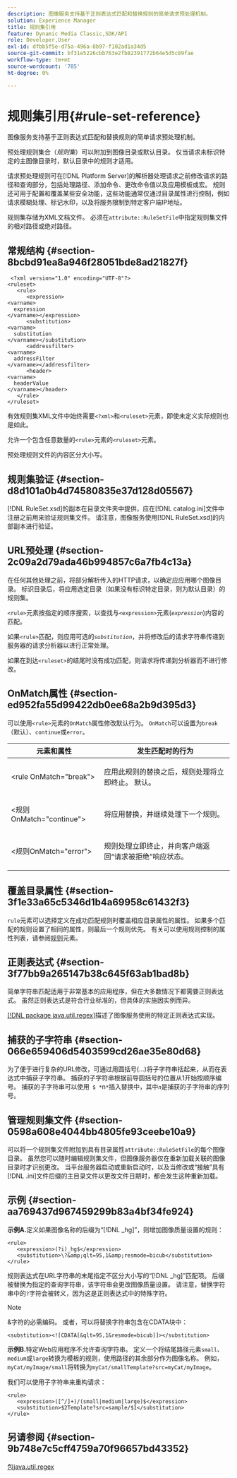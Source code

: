 ```yaml
---
description: 图像服务支持基于正则表达式匹配和替换规则的简单请求预处理机制。
solution: Experience Manager
title: 规则集引用
feature: Dynamic Media Classic,SDK/API
role: Developer,User
exl-id: dfbb5f5e-d75a-496a-8b97-f102ad1a34d5
source-git-commit: bf31e5226cbb763e2fb82391772b64e5d5c89fae
workflow-type: tm+mt
source-wordcount: '785'
ht-degree: 0%

---
```


# 规则集引用{#rule-set-reference}

图像服务支持基于正则表达式匹配和替换规则的简单请求预处理机制。

预处理规则集合（*规则集*）可以附加到图像目录或默认目录。 仅当请求未标识特定的主图像目录时，默认目录中的规则才适用。

请求预处理规则可在[!DNL Platform Server]的解析器处理请求之前修改请求的路径和查询部分，包括处理路径、添加命令、更改命令值以及应用模板或宏。 规则还可用于配置和覆盖某些安全功能，这些功能通常仅通过目录属性进行控制，例如请求模糊处理、标记水印，以及将服务限制到特定客户端IP地址。

规则集存储为XML文档文件。 必须在`attribute::RuleSetFile`中指定规则集文件的相对路径或绝对路径。

## 常规结构 {#section-8bcbd91ea8a946f28051bde8ad21827f}

```
 <?xml version="1.0" encoding="UTF-8"?> 
<ruleset> 
   <rule> 
      <expression> 
<varname>
  expression 
</varname></expression> 
      <substitution> 
<varname>
  substitution 
</varname></substitution> 
      <addressfilter> 
<varname>
  addressFilter 
</varname></addressfilter> 
      <header> 
<varname>
  headerValue 
</varname></header>  
   </rule> 
</ruleset>
```

有效规则集XML文件中始终需要`<?xml>`和`<ruleset>`元素，即使未定义实际规则也是如此。

允许一个包含任意数量的`<rule>`元素的`<ruleset>`元素。

预处理规则文件的内容区分大小写。

## 规则集验证 {#section-d8d101a0b4d74580835e37d128d05567}

[!DNL RuleSet.xsd]的副本在目录文件夹中提供，应在[!DNL catalog.ini]文件中注册之前用来验证规则集文件。 请注意，图像服务使用[!DNL RuleSet.xsd]的内部副本进行验证。

## URL预处理 {#section-2c09a2d79ada46b994857c6a7fb4c13a}

在任何其他处理之前，将部分解析传入的HTTP请求，以确定应应用哪个图像目录。 标识目录后，将应用选定目录（如果没有标识特定目录，则为默认目录）的规则集。

`<rule>`元素按指定的顺序搜索，以查找与`<expression>`元素(*`expression`*)内容的匹配。

如果`<rule>`匹配，则应用可选的&#x200B;*`substitution`*，并将修改后的请求字符串传递到服务器的请求分析器以进行正常处理。

如果在到达`<ruleset>`的结尾时没有成功匹配，则请求将传递到分析器而不进行修改。

## OnMatch属性 {#section-ed952fa55d99422db0ee68a2b9d395d3}

可以使用`<rule>`元素的`OnMatch`属性修改默认行为。 `OnMatch`可以设置为`break`（默认）、`continue`或`error`。

<table id="table_6680A81492B24CE593330DA7B0075E8F"> 
 <thead> 
  <tr> 
   <th class="entry"> <b>元素和属性</b> </th> 
   <th class="entry"> <b>发生匹配时的行为</b> </th> 
  </tr> 
 </thead>
 <tbody> 
  <tr> 
   <td> <p> <span class="codeph"> &lt;rule OnMatch="break"&gt; </span> </p> </td> 
   <td> <p>应用此规则的替换之后，规则处理将立即终止。 默认。 </p> </td> 
  </tr> 
  <tr> 
   <td> <p> <span class="codeph"> &lt;规则OnMatch="continue"&gt; </span> </p> </td> 
   <td> <p>将应用替换，并继续处理下一个规则。 </p> </td> 
  </tr> 
  <tr> 
   <td> <p> <span class="codeph"> &lt;规则OnMatch="error"&gt; </span> </p> </td> 
   <td> <p>规则处理立即终止，并向客户端返回“请求被拒绝”响应状态。 </p> </td> 
  </tr> 
 </tbody> 
</table>

## 覆盖目录属性 {#section-3f1e33a65c5346d1b4a69958c61432f3}

`rule`元素可以选择定义在成功匹配规则时覆盖相应目录属性的属性。 如果多个匹配的规则设置了相同的属性，则最后一个规则优先。 有关可以使用规则控制的属性列表，请参阅[规则](/help/aem-is-ir-api/is-api/image-catalog/image-serving-api-ref/c-image-catalog-reference/c-rule-set-reference/r-rule-rule.md)元素。

## 正则表达式 {#section-3f77bb9a265147b38c645f63ab1bad8b}

简单字符串匹配适用于非常基本的应用程序，但在大多数情况下都需要正则表达式。 虽然正则表达式是符合行业标准的，但具体的实施因实例而异。

[[!DNL package java.util.regex]](https://www2.cs.duke.edu/csed/java/jdk1.4.2/docs/api/)描述了图像服务使用的特定正则表达式实现。

## 捕获的子字符串 {#section-066e659406d5403599cd26ae35e80d68}

为了便于进行复杂的URL修改，可通过用圆括号(...)将子字符串括起来，从而在表达式中捕获子字符串。 捕获的子字符串根据前导圆括号的位置从1开始按顺序编号。 捕获的子字符串可以使用` $ *`n`*`插入替换中，其中&#x200B;*`n`*&#x200B;是捕获的子字符串的序列号。

## 管理规则集文件 {#section-0598a608e4044bb4805fe93ceebe10a9}

可以将一个规则集文件附加到具有目录属性`attribute::RuleSetFile`的每个图像目录。 虽然您可以随时编辑规则集文件，但图像服务器仅在重新加载关联的图像目录时才识别更改。 当平台服务器启动或重新启动时，以及当修改或“接触”具有[!DNL .ini]文件后缀的主目录文件以更改文件日期时，都会发生这种重新加载。

## 示例 {#section-aa769437d967459299b83a4bf34fe924}

**示例A.**&#x200B;定义如果图像名称的后缀为“[!DNL _hg]”，则增加图像质量设置的规则：

```
<rule> 
   <expression>(?i)_hg$</expression> 
   <substitution>\?&amp;qlt=95,1&amp;resmode=bicub</substitution> 
</rule>
```

规则表达式在URL字符串的末尾指定不区分大小写的“[!DNL _hg]”匹配项。 后缀被替换为指定的查询字符串，该字符串会更改图像质量设置。 请注意，替换字符串中的`?`字符会被转义，因为这是正则表达式中的特殊字符。

>[!NOTE]
>
>&amp;字符的必需编码。 或者，可以将替换字符串包含在CDATA块中：

`<substitution><![CDATA[&qlt=95,1&resmode=bicub]]></substitution>`

**示例B.**&#x200B;特定Web应用程序不允许查询字符串。 定义一个将结尾路径元素`small`、`medium`或`large`转换为模板的规则，使用路径的其余部分作为图像名称。 例如，`myCat/myImage/small`将转换为`myCat/smallTemplate?src=myCat/myImage`。

我们可以使用子字符串来重构请求：

```
<rule> 
   <expression>([^/]+)/(small|medium|large)$</expression> 
   <substitution>$2Template?src=sample/$1</substitution> 
</rule>
```

## 另请参阅 {#section-9b748e7c5cff4759a70f96657bd43352}

[包java.util.regex](https://www2.cs.duke.edu/csed/java/jdk1.4.2/docs/api/)
